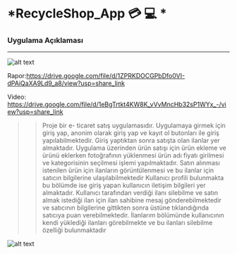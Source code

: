 # *RecycleShop_App :credit_card: :computer:		*

### Uygulama Açıklaması
------

![alt text](https://cdn.hosting.com.tr/blog/wp-content/uploads/2020/09/wordpress-ile-eticaret-yapma-dikkat-edilmesi-gereken-8-onemli-nokta.png)
>>
Rapor:https://drive.google.com/file/d/1ZPRKDOCGPbDfo0VI-dPAiQaXA9Ld9_a8/view?usp=share_link 
>>
Video: https://drive.google.com/file/d/1eBgTrtkt4KW8K_vVvMncHb32sP1WYx_-/view?usp=share_link

>>Proje bir e- ticaret satış uygulamasıdır. Uygulamaya girmek için giriş yap, anonim olarak giriş yap ve kayıt ol butonları ile giriş yapılabilmektedir. Giriş yaptıktan sonra satışta olan ilanlar yer almaktadır. 
Uygulama üzerinden ürün satışı için ürün ekleme ve ürünü eklerken fotoğrafının yüklenmesi ürün adı fiyatı girilmesi ve kategorisinin seçilmesi işlemi yapılmaktadır.
Satın alınması istenilen ürün için ilanların görüntülenmesi ve bu ilanlar için satıcın bilgilerine ulaşılabilmektedir
 Kullanıcı profili bulunmakta bu bölümde ise giriş yapan kullanıcın iletişim bilgileri yer almaktadır.
Kullanıcı tarafından verdiği ilanı silebilme ve satın almak istediği ilan için ilan sahibine mesaj gönderebilmektedir ve satıcının bilgilerine gittikten sonra üstüne tıklandığında satıcıya puan verebilmektedir.
İlanlarım bölümünde kullanıcının kendi yüklediği ilanları görebilmekte ve bu ilanları silebilme özelliği bulunmaktadır

![alt text](https://user-images.githubusercontent.com/86318503/213913097-095ec580-df99-4600-8696-9062e1d92e9b.png)





